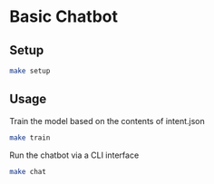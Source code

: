 # Basic Chatbot

## Setup
```bash
make setup
```

## Usage
Train the model based on the contents of intent.json
```bash
make train
```

Run the chatbot via a CLI interface
```bash
make chat
```
